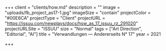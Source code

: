 +++
client = "clients/how.md"
description = ""
image = "uploads/fb_project_as17-1.jpg"
imageSize = "contain"
projectColor = "#00E6CA"
projectType = "Client"
projectURL = "https://issuu.com/newplays/docs/hsw_as_17_issuu_rz_291020"
projectURLSite = "ISSUU"
size = "Normal"
tags = ["Art Direction", "Editorial", "AI"]
title = "Verwandlungen — Andererseits N° 17"
year = 2021

+++
